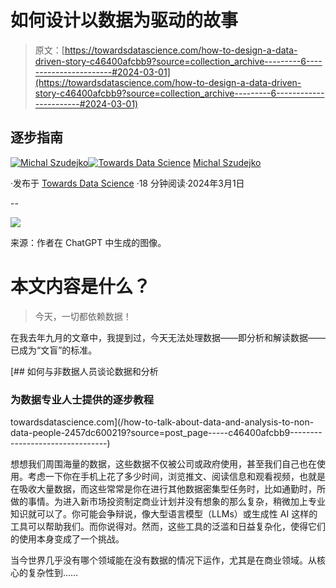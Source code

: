 # 如何设计以数据为驱动的故事

> 原文：[https://towardsdatascience.com/how-to-design-a-data-driven-story-c46400afcbb9?source=collection_archive---------6-----------------------#2024-03-01](https://towardsdatascience.com/how-to-design-a-data-driven-story-c46400afcbb9?source=collection_archive---------6-----------------------#2024-03-01)

## 逐步指南

[](https://medium.com/@michalszudejko?source=post_page---byline--c46400afcbb9--------------------------------)[![Michal Szudejko](../Images/d4c303d02a79ad29df193ed3b25910d9.png)](https://medium.com/@michalszudejko?source=post_page---byline--c46400afcbb9--------------------------------)[](https://towardsdatascience.com/?source=post_page---byline--c46400afcbb9--------------------------------)[![Towards Data Science](../Images/a6ff2676ffcc0c7aad8aaf1d79379785.png)](https://towardsdatascience.com/?source=post_page---byline--c46400afcbb9--------------------------------) [Michal Szudejko](https://medium.com/@michalszudejko?source=post_page---byline--c46400afcbb9--------------------------------)

·发布于 [Towards Data Science](https://towardsdatascience.com/?source=post_page---byline--c46400afcbb9--------------------------------) ·18 分钟阅读·2024年3月1日

--

![](../Images/9875922ffb045ca4c70482f75955a309.png)

来源：作者在 ChatGPT 中生成的图像。

# 本文内容是什么？

> 今天，一切都依赖数据！

在我去年九月的文章中，我提到过，今天无法处理数据——即分析和解读数据——已成为“文盲”的标准。

[](/how-to-talk-about-data-and-analysis-to-non-data-people-2457dc600219?source=post_page-----c46400afcbb9--------------------------------) [## 如何与非数据人员谈论数据和分析

### 为数据专业人士提供的逐步教程

towardsdatascience.com](/how-to-talk-about-data-and-analysis-to-non-data-people-2457dc600219?source=post_page-----c46400afcbb9--------------------------------)

想想我们周围海量的数据，这些数据不仅被公司或政府使用，甚至我们自己也在使用。考虑一下你在手机上花了多少时间，浏览推文、阅读信息和观看视频，也就是在吸收大量数据，而这些常常是你在进行其他数据密集型任务时，比如通勤时，所做的事情。为进入新市场投资制定商业计划并没有想象的那么复杂，稍微加上专业知识就可以了。你可能会争辩说，像大型语言模型（LLMs）或生成性 AI 这样的工具可以帮助我们。而你说得对。然而，这些工具的泛滥和日益复杂化，使得它们的使用本身变成了一个挑战。

当今世界几乎没有哪个领域能在没有数据的情况下运作，尤其是在商业领域。从核心的复杂性到……
